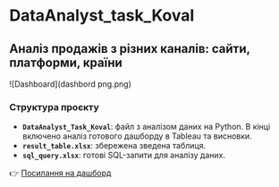 # DataAnalyst_task_Koval

## Аналіз продажів з різних каналів: сайти, платформи, країни

![Dashboard](dashbord png.png)

### Структура проєкту
- **`DataAnalyst_Task_Koval`**: файл з аналізом даних на Python. В кінці включено аналіз готового дашборду в Tableau та висновки.
- **`result_table.xlsx`**: збережена зведена таблиця.
- **`sql_query.xlsx`**: готові SQL-запити для аналізу даних.

👉 [Посилання на дашборд](https://public.tableau.com/app/profile/anastasiia.koval8703/viz/SalesDashbord_17318634519150/Dashboard1?publish=yes)
